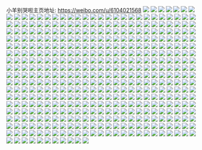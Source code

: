 小羊别哭啦主页地址: https://weibo.com/u/6104021568 
![](https://wx4.sinaimg.cn/mw2000/006F5QQMly1h8z36dhrgcj30s30jv76l.jpg) 
![](https://wx4.sinaimg.cn/mw2000/006F5QQMly1h8z38sdv9hj31230tz4d4.jpg) 
![](https://wx4.sinaimg.cn/mw2000/006F5QQMly1h8ss6gcm24j30u01sydwy.jpg) 
![](https://wx4.sinaimg.cn/mw2000/006F5QQMly1h8rmlgwp6ej31nz13xb29.jpg) 
![](https://wx4.sinaimg.cn/mw2000/006F5QQMly1h8oau8wmmej31a30u0qho.jpg) 
![](https://wx4.sinaimg.cn/mw2000/006F5QQMly1h8nke24walj30u01he7ld.jpg) 
![](https://wx4.sinaimg.cn/mw2000/006F5QQMly1h8m0c3s9yij31r02j4x6p.jpg) 
![](https://wx4.sinaimg.cn/mw2000/006F5QQMly1h8ixjqt2xwj30u01sydkg.jpg) 
![](https://wx4.sinaimg.cn/mw2000/006F5QQMly1h8itj6jxnrj310j0ubtgd.jpg) 
![](https://wx4.sinaimg.cn/mw2000/006F5QQMly1h8itjexkmej32mo1u3u0x.jpg) 
![](https://wx4.sinaimg.cn/mw2000/006F5QQMly1h8e51zncebj30tz1bpayh.jpg) 
![](https://wx4.sinaimg.cn/mw2000/006F5QQMly1h89gsu667lj30v91jl49c.jpg) 
![](https://wx4.sinaimg.cn/mw2000/006F5QQMly1h89gsqtsbbj30v91jin89.jpg) 
![](https://wx4.sinaimg.cn/mw2000/006F5QQMly1h89gsvwc3nj30v91bpqcw.jpg) 
![](https://wx4.sinaimg.cn/mw2000/006F5QQMly1h7wzcpem0hj31r0340qv5.jpg) 
![](https://wx4.sinaimg.cn/mw2000/006F5QQMly1h7wzcqae31j31r0340npd.jpg) 
![](https://wx4.sinaimg.cn/mw2000/006F5QQMly1h7ujnnmugoj30u01he16e.jpg) 
![](https://wx4.sinaimg.cn/mw2000/006F5QQMly1h7q16m0bb7j31r0340qv5.jpg) 
![](https://wx4.sinaimg.cn/mw2000/006F5QQMly1h7q16mu8olj31r0340x6p.jpg) 
![](https://wx4.sinaimg.cn/mw2000/006F5QQMly1h7q16l7mm3j31r02rzqv5.jpg) 
![](https://wx4.sinaimg.cn/mw2000/006F5QQMly1h7obw1bisrj31bt2dse81.jpg) 
![](https://wx4.sinaimg.cn/mw2000/006F5QQMly1h7obw543agj31bh2dsu0x.jpg) 
![](https://wx4.sinaimg.cn/mw2000/006F5QQMly1h7obwatrk1j31r03407wj.jpg) 
![](https://wx4.sinaimg.cn/mw2000/006F5QQMly1h7mff5v65cj31p12hdx6p.jpg) 
![](https://wx4.sinaimg.cn/mw2000/006F5QQMly1h7j3urlnayj31bp2dskjm.jpg) 
![](https://wx4.sinaimg.cn/mw2000/006F5QQMly1h7j3utzsp4j31r0340x6q.jpg) 
![](https://wx4.sinaimg.cn/mw2000/006F5QQMly1h7j3uyi3mdj31qp340kjn.jpg) 
![](https://wx4.sinaimg.cn/mw2000/006F5QQMly1h7j3uq2ywej31rc2n0hdt.jpg) 
![](https://wx4.sinaimg.cn/mw2000/006F5QQMly1h7j3v3chs0j324836c7wk.jpg) 
![](https://wx4.sinaimg.cn/mw2000/006F5QQMly1h7j3uwe6npj323236chdv.jpg) 
![](https://wx4.sinaimg.cn/mw2000/006F5QQMly1h7j3v0vfc4j324836c4qs.jpg) 
![](https://wx4.sinaimg.cn/mw2000/006F5QQMly1h7j3v5uxczj324836ce84.jpg) 
![](https://wx4.sinaimg.cn/mw2000/006F5QQMly1h7j3v85orxj31uu31ib2b.jpg) 
![](https://wx4.sinaimg.cn/mw2000/006F5QQMly1h7j3v9p2xuj330f4inb2e.jpg) 
![](https://wx4.sinaimg.cn/mw2000/006F5QQMly1h7j3vc4acqj323i36c4qs.jpg) 
![](https://wx4.sinaimg.cn/mw2000/006F5QQMly1h7j3vdfnvwj31n82irhdt.jpg) 
![](https://wx4.sinaimg.cn/mw2000/006F5QQMly1h7fn28rsivj30v91vodqr.jpg) 
![](https://wx4.sinaimg.cn/mw2000/006F5QQMly1h7fn28zs38j30u018g7bp.jpg) 
![](https://wx4.sinaimg.cn/mw2000/006F5QQMly1h7fn2982m9j30v91voqdu.jpg) 
![](https://wx4.sinaimg.cn/mw2000/006F5QQMly1h7fn29i5g6j30u018gq8g.jpg) 
![](https://wx4.sinaimg.cn/mw2000/006F5QQMly1h7fn29rqvsj30v91voanx.jpg) 
![](https://wx4.sinaimg.cn/mw2000/006F5QQMly1h7fn28f5qwj30v91qbdp4.jpg) 
![](https://wx4.sinaimg.cn/mw2000/006F5QQMly1h7c5dgh5erj31c92ds1kx.jpg) 
![](https://wx4.sinaimg.cn/mw2000/006F5QQMly1h7c5dig5zkj31r0340hdv.jpg) 
![](https://wx4.sinaimg.cn/mw2000/006F5QQMly1h7c5dm8wpnj31c92dsb2a.jpg) 
![](https://wx4.sinaimg.cn/mw2000/006F5QQMly1h7c5dmtd0ij31c92dse81.jpg) 
![](https://wx4.sinaimg.cn/mw2000/006F5QQMly1h7c5doomi4j31r0340e82.jpg) 
![](https://wx4.sinaimg.cn/mw2000/006F5QQMly1h7c5dr2h43j31r0340aur.jpg) 
![](https://wx4.sinaimg.cn/mw2000/006F5QQMly1h7c5dt71a3j31c92ds4qq.jpg) 
![](https://wx4.sinaimg.cn/mw2000/006F5QQMly1h7c5dv3ytjj31c92ds4aq.jpg) 
![](https://wx4.sinaimg.cn/mw2000/006F5QQMly1h7c5dwq5rrj31c92dse82.jpg) 
![](https://wx4.sinaimg.cn/mw2000/006F5QQMly1h7c5dyiznsj31c92dse82.jpg) 
![](https://wx4.sinaimg.cn/mw2000/006F5QQMly1h7c5e1dmacj31r03404ny.jpg) 
![](https://wx4.sinaimg.cn/mw2000/006F5QQMly1h7c5e3iz0zj31r03407wj.jpg) 
![](https://wx4.sinaimg.cn/mw2000/006F5QQMly1h7c5e6wq8bj31r0340qv7.jpg) 
![](https://wx4.sinaimg.cn/mw2000/006F5QQMly1h7c5e8zi0uj31r03407wi.jpg) 
![](https://wx4.sinaimg.cn/mw2000/006F5QQMly1h753k70qfsj30jg0jgaaw.jpg) 
![](https://wx4.sinaimg.cn/mw2000/006F5QQMly1h6tc8kldaej31ix22nh3x.jpg) 
![](https://wx4.sinaimg.cn/mw2000/006F5QQMly1h6tc8ml10gj31sy2azqv6.jpg) 
![](https://wx4.sinaimg.cn/mw2000/006F5QQMly1h6tc8vczttj30q51hc79p.jpg) 
![](https://wx4.sinaimg.cn/mw2000/006F5QQMly1h6tc8fmauoj31r0340b2a.jpg) 
![](https://wx4.sinaimg.cn/mw2000/006F5QQMly1h6tc8egk34j30v90uot9e.jpg) 
![](https://wx4.sinaimg.cn/mw2000/006F5QQMly1h6tc8wwrlej30u01hcnaq.jpg) 
![](https://wx4.sinaimg.cn/mw2000/006F5QQMly1h6tc8xcja1j30u01hc48q.jpg) 
![](https://wx4.sinaimg.cn/mw2000/006F5QQMly1h6tc8zdm4dj32c0340b0i.jpg) 
![](https://wx4.sinaimg.cn/mw2000/006F5QQMly1h6tc8zqenaj30v90v9q64.jpg) 
![](https://wx4.sinaimg.cn/mw2000/006F5QQMly1h6rt9e4enaj30v91vodsj.jpg) 
![](https://wx4.sinaimg.cn/mw2000/006F5QQMly1h6rc1sza7tj323q36cwjl.jpg) 
![](https://wx4.sinaimg.cn/mw2000/006F5QQMly1h6rc2h5kplj30p111jdo7.jpg) 
![](https://wx4.sinaimg.cn/mw2000/006F5QQMly1h6rc222eeej323u35s4qq.jpg) 
![](https://wx4.sinaimg.cn/mw2000/006F5QQMly1h6rc24oafcj323u35shdv.jpg) 
![](https://wx4.sinaimg.cn/mw2000/006F5QQMly1h6rc1qqwagj31vk2mcadn.jpg) 
![](https://wx4.sinaimg.cn/mw2000/006F5QQMly1h6rc25jexjj323u35s469.jpg) 
![](https://wx4.sinaimg.cn/mw2000/006F5QQMly1h6rc1v0upxj323u35safo.jpg) 
![](https://wx4.sinaimg.cn/mw2000/006F5QQMly1h6rc1yg2q5j31og2i37wh.jpg) 
![](https://wx4.sinaimg.cn/mw2000/006F5QQMly1h6rc1xlmqyj323u35se82.jpg) 
![](https://wx4.sinaimg.cn/mw2000/006F5QQMly1h6rc2ad6scj324836cn2l.jpg) 
![](https://wx4.sinaimg.cn/mw2000/006F5QQMly1h6rc1pwtshj323u35stfl.jpg) 
![](https://wx4.sinaimg.cn/mw2000/006F5QQMly1h6rc4b5ybuj30p311ndh9.jpg) 
![](https://wx4.sinaimg.cn/mw2000/006F5QQMly1h6rc20mwgqj323u35rn55.jpg) 
![](https://wx4.sinaimg.cn/mw2000/006F5QQMly1h6rc28is1oj323c35shdu.jpg) 
![](https://wx4.sinaimg.cn/mw2000/006F5QQMly1h6ozg1ows6j30u0153q6e.jpg) 
![](https://wx4.sinaimg.cn/mw2000/006F5QQMly1h6mdtp1os7j31jk2qrkjm.jpg) 
![](https://wx4.sinaimg.cn/mw2000/006F5QQMly1h6mdtwvjkvj30v91voe81.jpg) 
![](https://wx4.sinaimg.cn/mw2000/006F5QQMly1h6mdtxjy4fj30u019ztom.jpg) 
![](https://wx4.sinaimg.cn/mw2000/006F5QQMly1h62twoffyej30v90j1dox.jpg) 
![](https://wx4.sinaimg.cn/mw2000/006F5QQMly1h62twp6la5j30tu13ugmx.jpg) 
![](https://wx4.sinaimg.cn/mw2000/006F5QQMly1h60p3m6y3ej30po1ad4qq.jpg) 
![](https://wx4.sinaimg.cn/mw2000/006F5QQMly1h60p3rkuimj30v91cvqv6.jpg) 
![](https://wx4.sinaimg.cn/mw2000/006F5QQMly1h60p3uiiksj30v91gh7wi.jpg) 
![](https://wx4.sinaimg.cn/mw2000/006F5QQMly1h60p4571t8j30v91g3b2a.jpg) 
![](https://wx4.sinaimg.cn/mw2000/006F5QQMly1h60p4aab57j30sj1crx6p.jpg) 
![](https://wx4.sinaimg.cn/mw2000/006F5QQMly1h5vq664bgkj32c0340npe.jpg) 
![](https://wx4.sinaimg.cn/mw2000/006F5QQMly1h5th01uab7j31sc2ds4qs.jpg) 
![](https://wx4.sinaimg.cn/mw2000/006F5QQMly1h5th0b9i01j31sc2dsu0z.jpg) 
![](https://wx4.sinaimg.cn/mw2000/006F5QQMly1h5tgy4lhmlj31sc2dsnpg.jpg) 
![](https://wx4.sinaimg.cn/mw2000/006F5QQMly1h5tgzpzpetj31sc2dskjn.jpg) 
![](https://wx4.sinaimg.cn/mw2000/006F5QQMly1h5th0k9ye6j31sc2dskjm.jpg) 
![](https://wx4.sinaimg.cn/mw2000/006F5QQMly1h5nwbrpy68j30v91iwk2p.jpg) 
![](https://wx4.sinaimg.cn/mw2000/006F5QQMly1h5nwbqvghej30v91j27hi.jpg) 
![](https://wx4.sinaimg.cn/mw2000/006F5QQMly1h5nwbsrwzrj30v91jltk6.jpg) 
![](https://wx4.sinaimg.cn/mw2000/006F5QQMly1h5lqz7iccmj31sc2dshdv.jpg) 
![](https://wx4.sinaimg.cn/mw2000/006F5QQMly1h5lqzawsyhj31sc2dsu0y.jpg) 
![](https://wx4.sinaimg.cn/mw2000/006F5QQMly1h5lqze7zagj31sc2fgu0x.jpg) 
![](https://wx4.sinaimg.cn/mw2000/006F5QQMly1h5kw5hftvoj30jp0ho0xq.jpg) 
![](https://wx4.sinaimg.cn/mw2000/006F5QQMly1h5dg54xm19j30v91gvtsc.jpg) 
![](https://wx4.sinaimg.cn/mw2000/006F5QQMly1h5dg7xvk5dj30ox0tsk2c.jpg) 
![](https://wx4.sinaimg.cn/mw2000/006F5QQMly1h5bup870pqj30qo0zkn69.jpg) 
![](https://wx4.sinaimg.cn/mw2000/006F5QQMly1h57vtmgqxzj30j70qotc7.jpg) 
![](https://wx4.sinaimg.cn/mw2000/006F5QQMly1h56ukicztsj32aw32ju0z.jpg) 
![](https://wx4.sinaimg.cn/mw2000/006F5QQMly1h56ukl8yqfj32c0340u0x.jpg) 
![](https://wx4.sinaimg.cn/mw2000/006F5QQMly1h56uko9fa7j32802yoe83.jpg) 
![](https://wx4.sinaimg.cn/mw2000/006F5QQMly1h56ukry5boj333z2c0x6q.jpg) 
![](https://wx4.sinaimg.cn/mw2000/006F5QQMly1h56uktax5oj315y0skgu2.jpg) 
![](https://wx4.sinaimg.cn/mw2000/006F5QQMly1h56uktov5pj30u0137ahx.jpg) 
![](https://wx4.sinaimg.cn/mw2000/006F5QQMly1h56ukdwqpaj33402c0kjm.jpg) 
![](https://wx4.sinaimg.cn/mw2000/006F5QQMly1h56ukvuaq3j31hc0u017u.jpg) 
![](https://wx4.sinaimg.cn/mw2000/006F5QQMly1h55c8xqpbbj30jg0j8q5c.jpg) 
![](https://wx4.sinaimg.cn/mw2000/006F5QQMly1h50vs3cgyhj31q233enpf.jpg) 
![](https://wx4.sinaimg.cn/mw2000/006F5QQMly1h50vk3q72ej31r1340x6r.jpg) 
![](https://wx4.sinaimg.cn/mw2000/006F5QQMly1h50vrs3auxj30yg0wd444.jpg) 
![](https://wx4.sinaimg.cn/mw2000/006F5QQMly1h4z5fvvf2cj325x2pux6q.jpg) 
![](https://wx4.sinaimg.cn/mw2000/006F5QQMly1h4z5fsusc1j30tu0z4tf4.jpg) 
![](https://wx4.sinaimg.cn/mw2000/006F5QQMly1h4z5fx1j7tj30u011uqc2.jpg) 
![](https://wx4.sinaimg.cn/mw2000/006F5QQMly1h4sd1q1kskj32c03407wj.jpg) 
![](https://wx4.sinaimg.cn/mw2000/006F5QQMly1h4rp57antaj31r02wl1l1.jpg) 
![](https://wx4.sinaimg.cn/mw2000/006F5QQMly1h4s1a73oj9j31qz33zqv8.jpg) 
![](https://wx4.sinaimg.cn/mw2000/006F5QQMly1h4s19msj92j31np2pqb2c.jpg) 
![](https://wx4.sinaimg.cn/mw2000/006F5QQMly1h4s1ajkak2j31r02ukhdv.jpg) 
![](https://wx4.sinaimg.cn/mw2000/006F5QQMly1h4rp5cv9x2j31qy2vz1l0.jpg) 
![](https://wx4.sinaimg.cn/mw2000/006F5QQMly1h4mui8nq8dj30v81jlttf.jpg) 
![](https://wx4.sinaimg.cn/mw2000/006F5QQMly1h4mui7hy53j31z8340e82.jpg) 
![](https://wx4.sinaimg.cn/mw2000/006F5QQMly1h4mui98mqij310q1t8qkm.jpg) 
![](https://wx4.sinaimg.cn/mw2000/006F5QQMly1h4dkoocsxaj31r2340e85.jpg) 
![](https://wx4.sinaimg.cn/mw2000/006F5QQMly1h4dkososwdj31r2340qv8.jpg) 
![](https://wx4.sinaimg.cn/mw2000/006F5QQMly1h4dkojqx31j31r2340x6r.jpg) 
![](https://wx4.sinaimg.cn/mw2000/006F5QQMly1h4dkowqcvlj31r23401l1.jpg) 
![](https://wx4.sinaimg.cn/mw2000/006F5QQMly1h48meuv6tmj320q2swqv6.jpg) 
![](https://wx4.sinaimg.cn/mw2000/006F5QQMly1h48meqlhsrj322j2qax6q.jpg) 
![](https://wx4.sinaimg.cn/mw2000/006F5QQMly1h48mf125ebj32c0340npg.jpg) 
![](https://wx4.sinaimg.cn/mw2000/006F5QQMly1h48mf3vg1vj32mn1twhdu.jpg) 
![](https://wx4.sinaimg.cn/mw2000/006F5QQMly1h48mgadcajj30u00mitkm.jpg) 
![](https://wx4.sinaimg.cn/mw2000/006F5QQMly1h48mgbyx7mj30mi0u0ajb.jpg) 
![](https://wx4.sinaimg.cn/mw2000/006F5QQMly1h3zqm0xvrpj30po1sygtb.jpg) 
![](https://wx4.sinaimg.cn/mw2000/006F5QQMly1h2zopgtqh0j31ji2744qp.jpg) 
![](https://wx4.sinaimg.cn/mw2000/006F5QQMly1h2zopipok2j32141u41kx.jpg) 
![](https://wx4.sinaimg.cn/mw2000/006F5QQMly1h2qu9ak7d5j33402c0npd.jpg) 
![](https://wx4.sinaimg.cn/mw2000/006F5QQMly1h2oxpbq3uhj30v91voney.jpg) 
![](https://wx4.sinaimg.cn/mw2000/006F5QQMly1gzmnhrusvvj32au32g4qu.jpg) 
![](https://wx4.sinaimg.cn/mw2000/006F5QQMly1gzmnhuaysxj32c0340npf.jpg) 
![](https://wx4.sinaimg.cn/mw2000/006F5QQMly1gxxgjq099xj30v91m1dzr.jpg) 
![](https://wx4.sinaimg.cn/mw2000/006F5QQMly1gxxgjp1hwmj30v91vo4qp.jpg) 
![](https://wx4.sinaimg.cn/mw2000/006F5QQMly1gwzpq6jn5ng30u00u07mp.jpg) 
![](https://wx4.sinaimg.cn/mw2000/006F5QQMly1gv5shv3tdxj62c0340kjm02.jpg) 
![](https://wx4.sinaimg.cn/mw2000/006F5QQMly1gv5shvq98zj61vo1ay1kx02.jpg) 
![](https://wx4.sinaimg.cn/mw2000/006F5QQMly1gv5shtsklxj61vv1c74qp02.jpg) 
![](https://wx4.sinaimg.cn/mw2000/006F5QQMly1gtt3marunpj318q0u4te0.jpg) 
![](https://wx4.sinaimg.cn/mw2000/006F5QQMly1gtt3mb0cp2j31660tqgrb.jpg) 
![](https://wx4.sinaimg.cn/mw2000/006F5QQMly1gtt3mb91pcj315q0togqm.jpg) 
![](https://wx4.sinaimg.cn/mw2000/006F5QQMly1gtt3mbi3c1j316r0sp79a.jpg) 
![](https://wx4.sinaimg.cn/mw2000/006F5QQMly1gtt3mbxhouj31750tx43u.jpg) 
![](https://wx4.sinaimg.cn/mw2000/006F5QQMly1gsb187z43qj32c0340e84.jpg) 
![](https://wx4.sinaimg.cn/mw2000/006F5QQMly1grhsqgcks5j33402c0u0z.jpg) 
![](https://wx4.sinaimg.cn/mw2000/006F5QQMly1grhsqkyqu0j33402c0x6r.jpg) 
![](https://wx4.sinaimg.cn/mw2000/006F5QQMly1grhsqpx6krj33402c07wk.jpg) 
![](https://wx4.sinaimg.cn/mw2000/006F5QQMly1grhsqc2k3ej33402c0e83.jpg) 
![](https://wx4.sinaimg.cn/mw2000/006F5QQMly1grhsqupfs4j33402c0x6q.jpg) 
![](https://wx4.sinaimg.cn/mw2000/006F5QQMly1grhsqwsssfj32c03407qd.jpg) 
![](https://wx4.sinaimg.cn/mw2000/006F5QQMly1gkt3nl7njfj32c0340x6r.jpg) 
![](https://wx4.sinaimg.cn/mw2000/006F5QQMly1gkfdx0e2kej30dw09qaak.jpg) 
![](https://wx4.sinaimg.cn/mw2000/006F5QQMly1ghypa6en9hj30mi0u01gv.jpg) 
![](https://wx4.sinaimg.cn/mw2000/006F5QQMly1ghn3g7xjknj33402c01kx.jpg) 
![](https://wx4.sinaimg.cn/mw2000/006F5QQMly1ghn4cxxj6cj33402c01kx.jpg) 
![](https://wx4.sinaimg.cn/mw2000/006F5QQMly1ghn3hjv6c5j33402c04qp.jpg) 
![](https://wx4.sinaimg.cn/mw2000/006F5QQMly1ggkwguk90lj30v91vob2b.jpg) 
![](https://wx4.sinaimg.cn/mw2000/006F5QQMly1ggkwgqjexgj30mk18e0wv.jpg) 
![](https://wx4.sinaimg.cn/mw2000/006F5QQMly1ggkwgr7k3zj30pk1eagqn.jpg) 
![](https://wx4.sinaimg.cn/mw2000/006F5QQMly1ggkwgrrpfaj318g2fh11g.jpg) 
![](https://wx4.sinaimg.cn/mw2000/006F5QQMly1ggkwgs4bk1j30jg12awhr.jpg) 
![](https://wx4.sinaimg.cn/mw2000/006F5QQMly1ggkwgsl21bj318g2fhnae.jpg) 
![](https://wx4.sinaimg.cn/mw2000/006F5QQMly1ggkwgt4x4oj30jg12adjw.jpg) 
![](https://wx4.sinaimg.cn/mw2000/006F5QQMly1ggkwgtf0g6j318g2fhal1.jpg) 
![](https://wx4.sinaimg.cn/mw2000/006F5QQMly1ggkwgtqub3j30jg12aadm.jpg) 
![](https://wx4.sinaimg.cn/mw2000/006F5QQMly1ggkwgpwgsuj318g2ff7ci.jpg) 
![](https://wx4.sinaimg.cn/mw2000/006F5QQMly1ggkwgsawdhj30u01n2grs.jpg) 
![](https://wx4.sinaimg.cn/mw2000/006F5QQMly1ggcgwqb5oyj32c0340qv6.jpg) 
![](https://wx4.sinaimg.cn/mw2000/006F5QQMly1gg8epq6y5gj317g0tze10.jpg) 
![](https://wx4.sinaimg.cn/mw2000/006F5QQMly1gg8epqxe1bj30yl0jg7uk.jpg) 
![](https://wx4.sinaimg.cn/mw2000/006F5QQMly1gf4h6rtffmj30rr0mhkhb.jpg) 
![](https://wx4.sinaimg.cn/mw2000/006F5QQMly1gf4h6samnhj30tz0llatr.jpg) 
![](https://wx4.sinaimg.cn/mw2000/006F5QQMly1gf4h6socexj30u00minhw.jpg) 
![](https://wx4.sinaimg.cn/mw2000/006F5QQMly1gf4h6rhmsbj30qv0mh193.jpg) 
![](https://wx4.sinaimg.cn/mw2000/006F5QQMly1gf1mfbceiwj30jg0tngm7.jpg) 
![](https://wx4.sinaimg.cn/mw2000/006F5QQMly1gewgx2fm17j33402c0hdu.jpg) 
![](https://wx4.sinaimg.cn/mw2000/006F5QQMly1gewgx19ufjj33402c0u0y.jpg) 
![](https://wx4.sinaimg.cn/mw2000/006F5QQMly1gewgx3t5e6j33402c0u0y.jpg) 
![](https://wx4.sinaimg.cn/mw2000/006F5QQMly1geqrd5tlpuj30v91vonc7.jpg) 
![](https://wx4.sinaimg.cn/mw2000/006F5QQMly1geqrd6p43xj30v91vo7ig.jpg) 
![](https://wx4.sinaimg.cn/mw2000/006F5QQMly1geqrd74p5mj30v91vo4c2.jpg) 
![](https://wx4.sinaimg.cn/mw2000/006F5QQMly1geqrd4r0yoj30v91voqh0.jpg) 
![](https://wx4.sinaimg.cn/mw2000/006F5QQMly1gd2hit8srlj30yi1pctrs.jpg) 
![](https://wx4.sinaimg.cn/mw2000/006F5QQMly1gd01mp461tj32c0340nmr.jpg) 
![](https://wx4.sinaimg.cn/mw2000/006F5QQMly1gd01mm2po2j32c0340qu5.jpg) 
![](https://wx4.sinaimg.cn/mw2000/006F5QQMly1gcs1dqta6xj30yi1pcngz.jpg) 
![](https://wx4.sinaimg.cn/mw2000/006F5QQMly1gcdewah20oj32c0340hdw.jpg) 
![](https://wx4.sinaimg.cn/mw2000/006F5QQMly1gcdewdq9soj33402c0x6q.jpg) 
![](https://wx4.sinaimg.cn/mw2000/006F5QQMly1gcdewlj778j33402c0u10.jpg) 
![](https://wx4.sinaimg.cn/mw2000/006F5QQMly1gcdewqphrhj33402c0qv6.jpg) 
![](https://wx4.sinaimg.cn/mw2000/006F5QQMly1gcdewnn34bj33402c0u0y.jpg) 
![](https://wx4.sinaimg.cn/mw2000/006F5QQMly1gcbeaczrb2j30k00k0t9n.jpg) 
![](https://wx4.sinaimg.cn/mw2000/006F5QQMly1gc6snm20wrj31o019n4qs.jpg) 
![](https://wx4.sinaimg.cn/mw2000/006F5QQMly1gc6soqg7p9j30vl0hs44r.jpg) 
![](https://wx4.sinaimg.cn/mw2000/006F5QQMly1gc6snyjoq4j31o00yl4qq.jpg) 
![](https://wx4.sinaimg.cn/mw2000/006F5QQMly1gc6sodokj1j31901o0qv6.jpg) 
![](https://wx4.sinaimg.cn/mw2000/006F5QQMly1gc6sorx5x2j30lp0hsdie.jpg) 
![](https://wx4.sinaimg.cn/mw2000/006F5QQMly1gc6sok9lyyj30xr1o0qv5.jpg) 
![](https://wx4.sinaimg.cn/mw2000/006F5QQMly1gc6smw8vgaj318g0p9hdt.jpg) 
![](https://wx4.sinaimg.cn/mw2000/006F5QQMly1gc6sokvfk7j30n10c9tcj.jpg) 
![](https://wx4.sinaimg.cn/mw2000/006F5QQMly1gc6sop9vuaj30xr1o0e81.jpg) 
![](https://wx4.sinaimg.cn/mw2000/006F5QQMly1gb53ntqgw5j30u01hcka1.jpg) 
![](https://wx4.sinaimg.cn/mw2000/006F5QQMly1g9cr03eo1oj31400u0drs.jpg) 
![](https://wx4.sinaimg.cn/mw2000/006F5QQMly1g9cr02x6j5j31400u0dtb.jpg) 
![](https://wx4.sinaimg.cn/mw2000/006F5QQMly1g8qm0ongrcj30u00u01kx.jpg) 
![](https://wx4.sinaimg.cn/mw2000/006F5QQMly1g8qm0627t9j30u00rtk2k.jpg) 
![](https://wx4.sinaimg.cn/mw2000/006F5QQMly1g8qm07as55j30tv0vkkiw.jpg) 
![](https://wx4.sinaimg.cn/mw2000/006F5QQMly1g8qlzvst8ij30u00we4qp.jpg) 
![](https://wx4.sinaimg.cn/mw2000/006F5QQMly1g8qm0bh9uzj30f00f0tdx.jpg) 
![](https://wx4.sinaimg.cn/mw2000/006F5QQMly1g821m50aipj318g18gamm.jpg) 
![](https://wx4.sinaimg.cn/mw2000/006F5QQMly1g82190vcxuj30pc0pck8y.jpg) 
![](https://wx4.sinaimg.cn/mw2000/006F5QQMly1g82191pj7gj313d1kuh5k.jpg) 
![](https://wx4.sinaimg.cn/mw2000/006F5QQMly1g7f2surmnmj30n01dsn36.jpg) 
![](https://wx4.sinaimg.cn/mw2000/006F5QQMly1g6xlg7welij32c0340kjn.jpg) 
![](https://wx4.sinaimg.cn/mw2000/006F5QQMly1g6xlg9t6j4j31400u0b2a.jpg) 
![](https://wx4.sinaimg.cn/mw2000/006F5QQMly1g6xlgb4nswj30u00u04qp.jpg) 
![](https://wx4.sinaimg.cn/mw2000/006F5QQMly1g6xlgbn1oqj30u00u0aer.jpg) 
![](https://wx4.sinaimg.cn/mw2000/006F5QQMly1g6xlgbw79aj30u00u0gvl.jpg) 
![](https://wx4.sinaimg.cn/mw2000/006F5QQMly1g6xlgc2z1cj30pc0j0wia.jpg) 
![](https://wx4.sinaimg.cn/mw2000/006F5QQMly1g6l1rt1dq3j32yo2804qs.jpg) 
![](https://wx4.sinaimg.cn/mw2000/006F5QQMly1g6l1rjtor9j32802yonpf.jpg) 
![](https://wx4.sinaimg.cn/mw2000/006F5QQMly1g6l1ruftmej30yi144qe0.jpg) 
![](https://wx4.sinaimg.cn/mw2000/006F5QQMly1g6ejem2euij30cs0i2dhg.jpg) 
![](https://wx4.sinaimg.cn/mw2000/006F5QQMly1g6ejemnp02j30m80xcn18.jpg) 
![](https://wx4.sinaimg.cn/mw2000/006F5QQMly1g6ejel8iwkj30m80xc78i.jpg) 
![](https://wx4.sinaimg.cn/mw2000/006F5QQMly1g6bxrmnma0j30ps0sujvl.jpg) 
![](https://wx4.sinaimg.cn/mw2000/006F5QQMly1g5qsvebuvej30k00l6q4y.jpg) 
![](https://wx4.sinaimg.cn/mw2000/006F5QQMly1g5mvgu7y1mj30u014045c.jpg) 
![](https://wx4.sinaimg.cn/mw2000/006F5QQMly1g5mvgvwapbj30u01400y7.jpg) 
![](https://wx4.sinaimg.cn/mw2000/006F5QQMly1g5lnr2fm3xj30j66s4x58.jpg) 
![](https://wx4.sinaimg.cn/mw2000/006F5QQMly1g5htah0e3jj30qn12q77z.jpg) 
![](https://wx4.sinaimg.cn/mw2000/006F5QQMly1g5htagqha9j30hs0hg0uv.jpg) 
![](https://wx4.sinaimg.cn/mw2000/006F5QQMly1g5htahl05lj31400zk48f.jpg) 
![](https://wx4.sinaimg.cn/mw2000/006F5QQMly1g5e3shuhvij32c03401kz.jpg) 
![](https://wx4.sinaimg.cn/mw2000/006F5QQMly1g56gmrweitj30u00tdb29.jpg) 
![](https://wx4.sinaimg.cn/mw2000/006F5QQMly1g4bj4qsz7ij30sg0scjub.jpg) 
![](https://wx4.sinaimg.cn/mw2000/006F5QQMly1g46jwyyi9tj30dw09q105.jpg) 
![](https://wx4.sinaimg.cn/mw2000/006F5QQMly1g46jwyij7bj30dw09q78u.jpg) 
![](https://wx4.sinaimg.cn/mw2000/006F5QQMly1g46jz63t12j30dw09q75i.jpg) 
![](https://wx4.sinaimg.cn/mw2000/006F5QQMly1g3kakrss80j30yi0ovav0.jpg) 
![](https://wx4.sinaimg.cn/mw2000/006F5QQMly1g3ck338d0hj30yi1pc7cf.jpg) 
![](https://wx4.sinaimg.cn/mw2000/006F5QQMly1g3ck9ot1kyj30yi1pcjzv.jpg) 
![](https://wx4.sinaimg.cn/mw2000/006F5QQMly1g3ckkg3rcsj30yi1pcu0x.jpg) 
![](https://wx4.sinaimg.cn/mw2000/006F5QQMly1g3ck33m07hj30yi1pcgwu.jpg) 
![](https://wx4.sinaimg.cn/mw2000/006F5QQMly1g3ck340vduj30yi1pcn7k.jpg) 
![](https://wx4.sinaimg.cn/mw2000/006F5QQMly1g3ck34f2mvj30yi1pck1y.jpg) 
![](https://wx4.sinaimg.cn/mw2000/006F5QQMly1g1h3djxje6j32c0340u14.jpg) 
![](https://wx4.sinaimg.cn/mw2000/006F5QQMly1g1h3d3ib0qj324u2q0npk.jpg) 
![](https://wx4.sinaimg.cn/mw2000/006F5QQMly1g1h3e6977lj32bh2urx6x.jpg) 
![](https://wx4.sinaimg.cn/mw2000/006F5QQMly1g1g0tix06kj30yi1pck2r.jpg) 
![](https://wx4.sinaimg.cn/mw2000/006F5QQMly1g1g0tjaeydj30yi1pck6a.jpg) 
![](https://wx4.sinaimg.cn/mw2000/006F5QQMly1g1g0tjm7ngj30yi1pcwte.jpg) 
![](https://wx4.sinaimg.cn/mw2000/006F5QQMly1g1g0tkd6fhj30yi1p91kx.jpg) 
![](https://wx4.sinaimg.cn/mw2000/006F5QQMly1g1g0tiidazj30yi1pc16r.jpg) 
![](https://wx4.sinaimg.cn/mw2000/006F5QQMly1g1g0tl19scj30yi1pcwts.jpg) 
![](https://wx4.sinaimg.cn/mw2000/006F5QQMly1g1g0tlm5unj30yi1pc7i3.jpg) 
![](https://wx4.sinaimg.cn/mw2000/006F5QQMly1g18f2qqndvj31mc17qdy1.jpg) 
![](https://wx4.sinaimg.cn/mw2000/006F5QQMly1g18f2q58mvj31mc17q4f1.jpg) 
![](https://wx4.sinaimg.cn/mw2000/006F5QQMly1g18f2rnkycj31mc17qtqz.jpg) 
![](https://wx4.sinaimg.cn/mw2000/006F5QQMly1g16to9901zj30yi1pc4qr.jpg) 
![](https://wx4.sinaimg.cn/mw2000/006F5QQMly1g16toe807rj30yi1pc4qr.jpg) 
![](https://wx4.sinaimg.cn/mw2000/006F5QQMly1g16toi5vjnj30yi1pchdu.jpg) 
![](https://wx4.sinaimg.cn/mw2000/006F5QQMly1g0twmfea2sj30sg2iranw.jpg) 
![](https://wx4.sinaimg.cn/mw2000/006F5QQMly1g0twmegrvmj30sg0hstci.jpg) 
![](https://wx4.sinaimg.cn/mw2000/006F5QQMly1g0twmg6fgaj30sg1rx124.jpg) 
![](https://wx4.sinaimg.cn/mw2000/006F5QQMly1g03jdssbmzj30sg16odjr.jpg) 
![](https://wx4.sinaimg.cn/mw2000/006F5QQMly1g03jds2uiwj30sg15f10e.jpg) 
![](https://wx4.sinaimg.cn/mw2000/006F5QQMly1fzys38h9rej32bt29ib2j.jpg) 
![](https://wx4.sinaimg.cn/mw2000/006F5QQMly1fzys3mniv7j32c0340b2m.jpg) 
![](https://wx4.sinaimg.cn/mw2000/006F5QQMly1fzys2iw29sj32q026ze8f.jpg) 
![](https://wx4.sinaimg.cn/mw2000/006F5QQMly1fzl52nktkwj30pg0yq7wh.jpg) 
![](https://wx4.sinaimg.cn/mw2000/006F5QQMly1fzl548fl5xj30xc0p0wxh.jpg) 
![](https://wx4.sinaimg.cn/mw2000/006F5QQMly1fzl56mi8v6j31cx1e47wh.jpg) 
![](https://wx4.sinaimg.cn/mw2000/006F5QQMly1fzl56n47cjj31it1iuwvl.jpg) 
![](https://wx4.sinaimg.cn/mw2000/006F5QQMly1fzjtdhmp91j31s218cb2c.jpg) 
![](https://wx4.sinaimg.cn/mw2000/006F5QQMly1fzjtle0f82j324t1ncx6w.jpg) 
![](https://wx4.sinaimg.cn/mw2000/006F5QQMly1fzgwbwd8kaj30yi0pu7wh.jpg) 
![](https://wx4.sinaimg.cn/mw2000/006F5QQMly1fzf60vmp7hj30u00u042n.jpg) 
![](https://wx4.sinaimg.cn/mw2000/006F5QQMly1fzf60w4gkej30ty0wswj8.jpg) 
![](https://wx4.sinaimg.cn/mw2000/006F5QQMly1fzf612zj9aj30yi1pckjt.jpg) 
![](https://wx4.sinaimg.cn/mw2000/006F5QQMly1fz08m82rrpj31w02io4qx.jpg) 
![](https://wx4.sinaimg.cn/mw2000/006F5QQMly1fz08mcxq1vj32c0340x70.jpg) 
![](https://wx4.sinaimg.cn/mw2000/006F5QQMly1fz08mf0qaoj30xc18g4qq.jpg) 
![](https://wx4.sinaimg.cn/mw2000/006F5QQMly1fz08m2r2cuj33402c0x71.jpg) 
![](https://wx4.sinaimg.cn/mw2000/006F5QQMly1fz08miva9cj32802yoqvh.jpg) 
![](https://wx4.sinaimg.cn/mw2000/006F5QQMly1fz08mmkzkpj32c03407wq.jpg) 
![](https://wx4.sinaimg.cn/mw2000/006F5QQMly1fyvz0f6x9kj32yo1sg7wt.jpg) 
![](https://wx4.sinaimg.cn/mw2000/006F5QQMly1fyuy27o8myj30yi0spq7c.jpg) 
![](https://wx4.sinaimg.cn/mw2000/006F5QQMly1fyuy277e5ij30u01hc4dz.jpg) 
![](https://wx4.sinaimg.cn/mw2000/006F5QQMly1fytc4mui9uj30u00u045e.jpg) 
![](https://wx4.sinaimg.cn/mw2000/006F5QQMly1fytc4m4fz3j30u00u0n3q.jpg) 
![](https://wx4.sinaimg.cn/mw2000/006F5QQMly1fytc4nou0kj30u00u0ahg.jpg) 
![](https://wx4.sinaimg.cn/mw2000/006F5QQMly1fytc4lfx9dj30u00tygth.jpg) 
![](https://wx4.sinaimg.cn/mw2000/006F5QQMly1fytc4of4rzj30u00u0n2i.jpg) 
![](https://wx4.sinaimg.cn/mw2000/006F5QQMly1fytc4s7vzuj30u00u0ag5.jpg) 
![](https://wx4.sinaimg.cn/mw2000/006F5QQMly1fytc4p53maj30u00u00ze.jpg) 
![](https://wx4.sinaimg.cn/mw2000/006F5QQMly1fytc4q68h2j30u00u0qb2.jpg) 
![](https://wx4.sinaimg.cn/mw2000/006F5QQMly1fytc4que7rj30u00u00yf.jpg) 
![](https://wx4.sinaimg.cn/mw2000/006F5QQMly1fyk2an8o8tj30ku112myu.jpg) 
![](https://wx4.sinaimg.cn/mw2000/006F5QQMly1fyj8hv493mj31q62g7qva.jpg) 
![](https://wx4.sinaimg.cn/mw2000/006F5QQMly1fyj8i0r1m0j32802yo7wr.jpg) 
![](https://wx4.sinaimg.cn/mw2000/006F5QQMly1fyj8hxs1yxj31x222j1l2.jpg) 
![](https://wx4.sinaimg.cn/mw2000/006F5QQMly1fyddedy2tvj30yi1a0npd.jpg) 
![](https://wx4.sinaimg.cn/mw2000/006F5QQMly1fyd677pxctj31400u0n5g.jpg) 
![](https://wx4.sinaimg.cn/mw2000/006F5QQMly1fyd677bm80j31400u0jyy.jpg) 
![](https://wx4.sinaimg.cn/mw2000/006F5QQMly1fyd6780se7j31400u0thp.jpg) 
![](https://wx4.sinaimg.cn/mw2000/006F5QQMly1fy662ggc3hj30yi1pckjm.jpg) 
![](https://wx4.sinaimg.cn/mw2000/006F5QQMly1fy662cdv4ij30yi1pc4eu.jpg) 
![](https://wx4.sinaimg.cn/mw2000/006F5QQMly1fy662j6riuj30yi1pchdu.jpg) 
![](https://wx4.sinaimg.cn/mw2000/006F5QQMly1fy662n1e5vj30yi1pcqv7.jpg) 
![](https://wx4.sinaimg.cn/mw2000/006F5QQMly1fy662sewrqj30yi1pc4qs.jpg) 
![](https://wx4.sinaimg.cn/mw2000/006F5QQMly1fxd7ay92ghj30sg4067ki.jpg) 
![](https://wx4.sinaimg.cn/mw2000/006F5QQMly1fxcj8te7d4j30m60chgmm.jpg) 
![](https://wx4.sinaimg.cn/mw2000/006F5QQMly1fxcj8uhhcoj31120kudhn.jpg) 
![](https://wx4.sinaimg.cn/mw2000/006F5QQMly1fxcj8v795uj31120kuq4d.jpg) 
![](https://wx4.sinaimg.cn/mw2000/006F5QQMly1fxbjwdzau7j30sg166n8n.jpg) 
![](https://wx4.sinaimg.cn/mw2000/006F5QQMly1fxbjwenfu8j30sg166n8c.jpg) 
![](https://wx4.sinaimg.cn/mw2000/006F5QQMly1fxbjwfbnc6j30sg1667f7.jpg) 
![](https://wx4.sinaimg.cn/mw2000/006F5QQMly1fxbjwg0u8gj30sg166tl1.jpg) 
![](https://wx4.sinaimg.cn/mw2000/006F5QQMly1fxbjwgsl4kj30sg166n8u.jpg) 
![](https://wx4.sinaimg.cn/mw2000/006F5QQMly1fxbjwcvlymj30sg1667h5.jpg) 
![](https://wx4.sinaimg.cn/mw2000/006F5QQMly1fxbjwhf356j30sg166dsf.jpg) 
![](https://wx4.sinaimg.cn/mw2000/006F5QQMly1fxbjwi8uv2j30sg166gxz.jpg) 
![](https://wx4.sinaimg.cn/mw2000/006F5QQMly1fxbjwj2uy1j30sg166tl4.jpg) 
![](https://wx4.sinaimg.cn/mw2000/006F5QQMly1fx0g4nag6oj30sg0sgtc5.jpg) 
![](https://wx4.sinaimg.cn/mw2000/006F5QQMly1fwzhy7xnu2j30sg14bwtq.jpg) 
![](https://wx4.sinaimg.cn/mw2000/006F5QQMly1fwzhy925i9j30sg0lcdlh.jpg) 
![](https://wx4.sinaimg.cn/mw2000/006F5QQMly1fwgsttey05j30qo0zkthp.jpg) 
![](https://wx4.sinaimg.cn/mw2000/006F5QQMly1fw3a3bhfg1j30yi0pue81.jpg) 
![](https://wx4.sinaimg.cn/mw2000/006F5QQMly1fw3a3owiiaj30yi0pub29.jpg) 
![](https://wx4.sinaimg.cn/mw2000/006F5QQMly1fw3a4c9cv0j30yi0pue81.jpg) 
![](https://wx4.sinaimg.cn/mw2000/006F5QQMly1fw3a355cf6j30yi0puhdt.jpg) 
![](https://wx4.sinaimg.cn/mw2000/006F5QQMly1fw3a58e1xej30yi1a0qv5.jpg) 
![](https://wx4.sinaimg.cn/mw2000/006F5QQMly1fvxqoljqjfj30sg0lcq7w.jpg) 
![](https://wx4.sinaimg.cn/mw2000/006F5QQMly1fvxqpbgr3bj30sg0ny1cl.jpg) 
![](https://wx4.sinaimg.cn/mw2000/006F5QQMly1fvxqokc52yj30dq0dr0tm.jpg) 
![](https://wx4.sinaimg.cn/mw2000/006F5QQMly1fvxd2rwevuj30yi1a0hdu.jpg) 
![](https://wx4.sinaimg.cn/mw2000/006F5QQMgy1fvmls50946j33402c01ib.jpg) 
![](https://wx4.sinaimg.cn/mw2000/006F5QQMgy1fvmls7dk1zj33402c0e6v.jpg) 
![](https://wx4.sinaimg.cn/mw2000/006F5QQMgy1fvmlsi89t8j30yi0gbnml.jpg) 
![](https://wx4.sinaimg.cn/mw2000/006F5QQMgy1fvkzma58imj31r019dkjn.jpg) 
![](https://wx4.sinaimg.cn/mw2000/006F5QQMgy1fvkzk8soqwj30u0140qat.jpg) 
![](https://wx4.sinaimg.cn/mw2000/006F5QQMgy1fvkzk9xr8lj30u013zjxj.jpg) 
![](https://wx4.sinaimg.cn/mw2000/006F5QQMgy1fvkzk6rz0xj32c0340x6q.jpg) 
![](https://wx4.sinaimg.cn/mw2000/006F5QQMgy1fvkzlu7up0j31w02io4qx.jpg) 
![](https://wx4.sinaimg.cn/mw2000/006F5QQMly1fv25uss4s3j30m80m80zm.jpg) 
![](https://wx4.sinaimg.cn/mw2000/006F5QQMly1fv25us546cj32hy22h7wi.jpg) 
![](https://wx4.sinaimg.cn/mw2000/006F5QQMly1fuzwhm44lbj30k0154whp.jpg) 
![](https://wx4.sinaimg.cn/mw2000/006F5QQMly1fuzwfhs9suj30k0154q5s.jpg) 
![](https://wx4.sinaimg.cn/mw2000/006F5QQMly1fuzwft7xgvj30k0154n04.jpg) 
![](https://wx4.sinaimg.cn/mw2000/006F5QQMly1fuzwfxkz3cj30k0154n03.jpg) 
![](https://wx4.sinaimg.cn/mw2000/006F5QQMly1fuzwg57nxmj30k0154wh6.jpg) 
![](https://wx4.sinaimg.cn/mw2000/006F5QQMly1fuzwe9cuedj30k0154acv.jpg) 
![](https://wx4.sinaimg.cn/mw2000/006F5QQMly1fuzwg68c64j30k00640sr.jpg) 
![](https://wx4.sinaimg.cn/mw2000/006F5QQMly1fuqx3px74oj30yi1a04qq.jpg) 
![](https://wx4.sinaimg.cn/mw2000/006F5QQMly1fuqx5voax0j30yi1a07wi.jpg) 
![](https://wx4.sinaimg.cn/mw2000/006F5QQMly1fuqx6ds9yyj30yi1due82.jpg) 
![](https://wx4.sinaimg.cn/mw2000/006F5QQMly1fuqx5qgr73j30yi1a04qq.jpg) 
![](https://wx4.sinaimg.cn/mw2000/006F5QQMly1fua6ssqacbj30ij0chaes.jpg) 
![](https://wx4.sinaimg.cn/mw2000/006F5QQMly1fua6sg6qd5j31be0qo7d1.jpg) 
![](https://wx4.sinaimg.cn/mw2000/006F5QQMly1fu4ccv4xkxj30hs0hg0uv.jpg) 
![](https://wx4.sinaimg.cn/mw2000/006F5QQMly1fu3dabmgwjj30qo0yqtiu.jpg) 
![](https://wx4.sinaimg.cn/mw2000/006F5QQMly1fu3dac9s9wj30qo0zkgx5.jpg) 
![](https://wx4.sinaimg.cn/mw2000/006F5QQMly1fu3dab1025j30qo0zlgxi.jpg) 
![](https://wx4.sinaimg.cn/mw2000/006F5QQMly1fu3dacoka7j30qo0yhdri.jpg) 
![](https://wx4.sinaimg.cn/mw2000/006F5QQMly1fu3dakuq5fj30yi1a0x6p.jpg) 
![](https://wx4.sinaimg.cn/mw2000/006F5QQMly1ftya1mwfipj30zk0qoahp.jpg) 
![](https://wx4.sinaimg.cn/mw2000/006F5QQMly1ftqqelewnsj30yi1pc4gn.jpg) 
![](https://wx4.sinaimg.cn/mw2000/006F5QQMly1ftqqekfsp6j30yi1pcww7.jpg) 
![](https://wx4.sinaimg.cn/mw2000/006F5QQMly1ftqqemg2lmj30yi1pc1eg.jpg) 
![](https://wx4.sinaimg.cn/mw2000/006F5QQMly1ftqqen569qj30yi1pcnha.jpg) 
![](https://wx4.sinaimg.cn/mw2000/006F5QQMly1ftdrwo318yj30yi1a0hdu.jpg) 
![](https://wx4.sinaimg.cn/mw2000/006F5QQMly1ft4ybqaewjj30zk0qogtv.jpg) 
![](https://wx4.sinaimg.cn/mw2000/006F5QQMly1ft4yc95kwcj30zk0qoaez.jpg) 
![](https://wx4.sinaimg.cn/mw2000/006F5QQMly1ft27846dkfj30zl0qo7b3.jpg) 
![](https://wx4.sinaimg.cn/mw2000/006F5QQMly1ft2782xd6bj30qo0qotdo.jpg) 
![](https://wx4.sinaimg.cn/mw2000/006F5QQMly1fsxnlxkp0oj30qo0zk7hd.jpg) 
![](https://wx4.sinaimg.cn/mw2000/006F5QQMly1fsxnly7jptj30qo0zkqbd.jpg) 
![](https://wx4.sinaimg.cn/mw2000/006F5QQMly1fsxnlx00ysj30qo0zk109.jpg) 
![](https://wx4.sinaimg.cn/mw2000/006F5QQMly1fsxnlzz28tj30u01hcnpf.jpg) 
![](https://wx4.sinaimg.cn/mw2000/006F5QQMly1fsqh3rmpq9j308q07s3ze.jpg) 
![](https://wx4.sinaimg.cn/mw2000/006F5QQMly1fsiyemwch3j30sg0lc76e.jpg) 
![](https://wx4.sinaimg.cn/mw2000/006F5QQMly1fs2e2edpxrj30u0140wkz.jpg) 
![](https://wx4.sinaimg.cn/mw2000/006F5QQMly1frya0g3lfvj30yi0yinpd.jpg) 
![](https://wx4.sinaimg.cn/mw2000/006F5QQMly1fry9z3wmnoj30yi1a0x6p.jpg) 
![](https://wx4.sinaimg.cn/mw2000/006F5QQMly1fry9zt28m5j30yi0yi4qq.jpg) 
![](https://wx4.sinaimg.cn/mw2000/006F5QQMly1frmbcosh10j30sg0ht78g.jpg) 
![](https://wx4.sinaimg.cn/mw2000/006F5QQMly1frmbcp2qk3j30sg0sgjvu.jpg) 
![](https://wx4.sinaimg.cn/mw2000/006F5QQMly1frmbcpdem2j30sg0itdld.jpg) 
![](https://wx4.sinaimg.cn/mw2000/006F5QQMly1frc0auzcnyj30yi1pcx6p.jpg) 
![](https://wx4.sinaimg.cn/mw2000/006F5QQMly1frbw9fo7g2j30sg0sgjy5.jpg) 
![](https://wx4.sinaimg.cn/mw2000/006F5QQMly1frbw9gnqorj30sg0notbk.jpg) 
![](https://wx4.sinaimg.cn/mw2000/006F5QQMly1frbw9etjbxj30sg0o8jtz.jpg) 
![](https://wx4.sinaimg.cn/mw2000/006F5QQMly1fr484be7qqj33402c01kz.jpg) 
![](https://wx4.sinaimg.cn/mw2000/006F5QQMly1fr484cztjaj32ko1xghdt.jpg) 
![](https://wx4.sinaimg.cn/mw2000/006F5QQMly1fr4849q4knj32c01xae81.jpg) 
![](https://wx4.sinaimg.cn/mw2000/006F5QQMly1fqzk7bkvhhj30yi1a01ky.jpg) 
![](https://wx4.sinaimg.cn/mw2000/006F5QQMly1fqza787ivcj30yi0pu1ky.jpg) 
![](https://wx4.sinaimg.cn/mw2000/006F5QQMly1fqza6hnv8ej30yi0pu4qq.jpg) 
![](https://wx4.sinaimg.cn/mw2000/006F5QQMly1fqz2tuerkqj30yi1h0x6q.jpg) 
![](https://wx4.sinaimg.cn/mw2000/006F5QQMly1fqstlwey8lj32kw3vckgg.jpg) 
![](https://wx4.sinaimg.cn/mw2000/006F5QQMly1fqstlx4bjbj30k00u075u.jpg) 
![](https://wx4.sinaimg.cn/mw2000/006F5QQMly1fqgrs7vkuyj32c0340kjl.jpg) 
![](https://wx4.sinaimg.cn/mw2000/006F5QQMly1fptjq8nk95j31be0qojtk.jpg) 
![](https://wx4.sinaimg.cn/mw2000/006F5QQMly1fpqiqccea6j33402c0x6x.jpg) 
![](https://wx4.sinaimg.cn/mw2000/006F5QQMly1fpqiqjet32j33402c07wp.jpg) 
![](https://wx4.sinaimg.cn/mw2000/006F5QQMly1fpqiqotkiaj32c03407wo.jpg) 
![](https://wx4.sinaimg.cn/mw2000/006F5QQMly1fpqiqqcshuj30zk0qoq93.jpg) 
![](https://wx4.sinaimg.cn/mw2000/006F5QQMly1fpqiqv4wetj33402c0npk.jpg) 
![](https://wx4.sinaimg.cn/mw2000/006F5QQMly1fpqiqwouk9j30qo0zkqaa.jpg) 
![](https://wx4.sinaimg.cn/mw2000/006F5QQMly1fpqir1ws7bj33402c0u14.jpg) 
![](https://wx4.sinaimg.cn/mw2000/006F5QQMly1fpqiq4ydwnj30qo0zktgr.jpg) 
![](https://wx4.sinaimg.cn/mw2000/006F5QQMly1fpqir91x62j32c0340npl.jpg) 
![](https://wx4.sinaimg.cn/mw2000/006F5QQMly1fpobp1py6aj31jj3347e0.jpg) 
![](https://wx4.sinaimg.cn/mw2000/006F5QQMly1fpj1ikzb92j30qo0zkguh.jpg) 
![](https://wx4.sinaimg.cn/mw2000/006F5QQMly1fphpfmdbblj307806s0sv.jpg) 
![](https://wx4.sinaimg.cn/mw2000/006F5QQMly1fpflrgf2anj30hi0os40b.jpg) 
![](https://wx4.sinaimg.cn/mw2000/006F5QQMly1fpflvp1mrrj30b40et3z3.jpg) 
![](https://wx4.sinaimg.cn/mw2000/006F5QQMly1fpa1xd6uvjj30qo1bfdkq.jpg) 
![](https://wx4.sinaimg.cn/mw2000/006F5QQMly1fpa1xdkqhfj30qo1bfn19.jpg) 
![](https://wx4.sinaimg.cn/mw2000/006F5QQMly1fpa1xdxtp6j30qo1bfq69.jpg) 
![](https://wx4.sinaimg.cn/mw2000/006F5QQMly1fpa1xcmb5pj30qo1bfte6.jpg) 
![](https://wx4.sinaimg.cn/mw2000/006F5QQMly1fpa1xed585j30qo1bfwid.jpg) 
![](https://wx4.sinaimg.cn/mw2000/006F5QQMly1fpa1xepmw6j30qo1bfdjx.jpg) 
![](https://wx4.sinaimg.cn/mw2000/006F5QQMly1fozxzco32lj30c80c8js6.jpg) 
